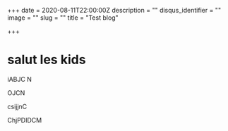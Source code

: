 +++
date = 2020-08-11T22:00:00Z
description = ""
disqus_identifier = ""
image = ""
slug = ""
title = "Test blog"

+++
# salut les kids

iABJC N

OJCN

csijjnC

ChjPDIDCM